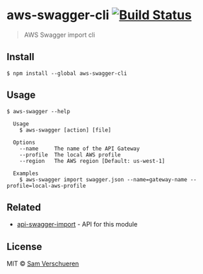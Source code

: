 # aws-swagger-cli [![Build Status](https://travis-ci.org/SamVerschueren/aws-swagger-cli.svg?branch=master)](https://travis-ci.org/SamVerschueren/aws-swagger-cli)

> AWS Swagger import cli


## Install

```
$ npm install --global aws-swagger-cli
```


## Usage

```
$ aws-swagger --help

  Usage
    $ aws-swagger [action] [file]

  Options
    --name     The name of the API Gateway
    --profile  The local AWS profile
    --region   The AWS region [Default: us-west-1]

  Examples
    $ aws-swagger import swagger.json --name=gateway-name --profile=local-aws-profile
```


## Related

- [api-swagger-import](https://github.com/SamVerschueren/aws-swagger-import) - API for this module


## License

MIT © [Sam Verschueren](https://github.com/SamVerschueren)
